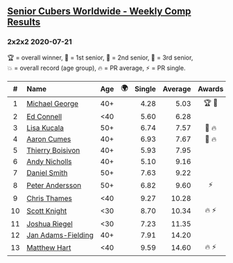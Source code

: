 <style>table {white-space: nowrap;}</style>
<link rel="stylesheet" type="text/css" href="/scw-comp/css/flags.css" />

## [Senior Cubers Worldwide - Weekly Comp Results](/scw-comp/results/)
### 2x2x2 2020-07-21

<span style="white-space: nowrap;">🏆 = overall winner</span>, <span style="white-space: nowrap;">🥇 = 1st senior</span>, <span style="white-space: nowrap;">🥈 = 2nd senior</span>, <span style="white-space: nowrap;">🥉 = 3rd senior</span>, <span style="white-space: nowrap;">💥 = overall record (age group)</span>, <span style="white-space: nowrap;">🔥 = PR average</span>, <span style="white-space: nowrap;">⚡ = PR single</span>.

| # | Name | Age | 🌍 | Single | Average | Awards | Solve 1 | Solve 2 | Solve 3 | Solve 4 | Solve 5 | Video |
| :--: | :-- | :--: | :--: | --: | --: | :--: | --: | --: | --: | --: | --: | :-- |
| 1 | [Michael George](../../persons/michael_george/222.md) | 40+ | <i class="flag flag-GB" /> | 4.28 | 5.03 | 🏆 🥇 | 6.12 | 4.52 | 5.58 | 4.28 | 4.99 | [Desktop](https://www.facebook.com/michael.george.545/videos/10214012102456967) / [Mobile](https://m.facebook.com/michael.george.545/videos/10214012102456967) |
| 2 | [Ed Connell](../../persons/ed_connell/222.md) | <40 | <i class="flag flag-IE" /> | 5.60 | 6.28 |  | 7.57 | 6.68 | 6.36 | 5.60 | 5.80 | [Desktop](https://www.facebook.com/events/1842039515939197/permalink/1845902692219546) / [Mobile](https://m.facebook.com/events/1842039515939197?view=permalink&id=1845902692219546) |
| 3 | [Lisa Kucala](../../persons/lisa_kucala/222.md) | 50+ | <i class="flag flag-US" /> | 6.74 | 7.57 | 🥈 🔥 | 8.55 | 6.74 | 7.80 | 7.89 | 7.01 | [Desktop](https://www.facebook.com/events/1842039515939197/permalink/1847047588771723) / [Mobile](https://m.facebook.com/events/1842039515939197?view=permalink&id=1847047588771723) |
| 4 | [Aaron Cumes](../../persons/aaron_cumes/222.md) | 40+ | <i class="flag flag-GB" /> | 6.93 | 7.67 | 🥉 🔥 | 8.28 | 6.93 | 7.56 | 7.16 | 9.18 | [Desktop](https://www.facebook.com/events/1842039515939197/permalink/1842263815916767) / [Mobile](https://m.facebook.com/events/1842039515939197?view=permalink&id=1842263815916767) |
| 5 | [Thierry Boisivon](../../persons/thierry_boisivon/222.md) | 40+ | <i class="flag flag-FR" /> | 5.93 | 7.95 |  | 8.63 | 8.01 | 9.18 | 7.22 | 5.93 | [Desktop](https://www.facebook.com/events/1842039515939197/permalink/1847040978772384) / [Mobile](https://m.facebook.com/events/1842039515939197?view=permalink&id=1847040978772384) |
| 6 | [Andy Nicholls](../../persons/andy_nicholls/222.md) | 40+ | <i class="flag flag-GB" /> | 5.10 | 9.16 |  | 13.14 | 11.32 | 7.42 | 8.74 | 5.10 | [Desktop](https://www.facebook.com/events/1842039515939197/permalink/1847681515374997) / [Mobile](https://m.facebook.com/events/1842039515939197?view=permalink&id=1847681515374997) |
| 7 | [Daniel Smith](../../persons/daniel_smith/222.md) | 50+ | <i class="flag flag-US" /> | 7.63 | 9.22 |  | 10.85 | 9.01 | 11.12 | 7.81 | 7.63 | [Desktop](https://www.facebook.com/events/1842039515939197/permalink/1847128298763652) / [Mobile](https://m.facebook.com/events/1842039515939197?view=permalink&id=1847128298763652) |
| 8 | [Peter Andersson](../../persons/peter_andersson/222.md) | 50+ | <i class="flag flag-SE" /> | 6.82 | 9.60 | ⚡ | DNF | 10.64 | 9.65 | 6.82 | 8.50 | [Desktop](https://www.facebook.com/events/1842039515939197/permalink/1847869318689550) / [Mobile](https://m.facebook.com/events/1842039515939197?view=permalink&id=1847869318689550) |
| 9 | [Chris Thames](../../persons/chris_thames/222.md) | <40 | <i class="flag flag-US" /> | 9.27 | 10.28 |  | 11.91 | 9.50 | 13.24 | 9.42 | 9.27 | [Desktop](https://www.facebook.com/events/1842039515939197/permalink/1845069922302823) / [Mobile](https://m.facebook.com/events/1842039515939197?view=permalink&id=1845069922302823) |
| 10 | [Scott Knight](../../persons/scott_knight/222.md) | <30 | <i class="flag flag-GB" /> | 8.70 | 10.34 | 🔥 ⚡ | 10.41 | 9.34 | 8.70 | 19.44 | 11.26 | [Desktop](https://www.facebook.com/500490144/videos/10164156131895145) / [Mobile](https://m.facebook.com/500490144/videos/10164156131895145) |
| 11 | [Joshua Riegel](../../persons/joshua_riegel/222.md) | <30 | <i class="flag flag-US" /> | 7.23 | 11.35 |  | 10.52 | 14.24 | 11.00 | 12.52 | 7.23 | [Desktop](https://www.facebook.com/events/1842039515939197/permalink/1847704858705996) / [Mobile](https://m.facebook.com/events/1842039515939197?view=permalink&id=1847704858705996) |
| 12 | [Jan Adams-Fielding](../../persons/jan_adams_fielding/222.md) | 40+ | <i class="flag flag-GB" /> | 7.91 | 14.20 |  | 13.01 | 15.87 | 7.91 | 16.26 | 13.71 | [Desktop](https://www.facebook.com/events/1842039515939197/permalink/1848083275334821) / [Mobile](https://m.facebook.com/events/1842039515939197?view=permalink&id=1848083275334821) |
| 13 | [Matthew Hart](../../persons/matthew_hart/222.md) | <40 | <i class="flag flag-GB" /> | 9.59 | 14.60 | 🔥 ⚡ | 14.64 | 15.64 | 13.53 | DNF | 9.59 | [Desktop](https://www.facebook.com/events/1842039515939197/permalink/1845086348967847) / [Mobile](https://m.facebook.com/events/1842039515939197?view=permalink&id=1845086348967847) |

<!-- Global site tag (gtag.js) - Google Analytics -->
<script async src="https://www.googletagmanager.com/gtag/js?id=UA-86348435-3"></script>
<script>window.dataLayer = window.dataLayer || []; function gtag() {dataLayer.push(arguments);} gtag('js', new Date()); gtag('config', 'UA-86348435-3');</script>
